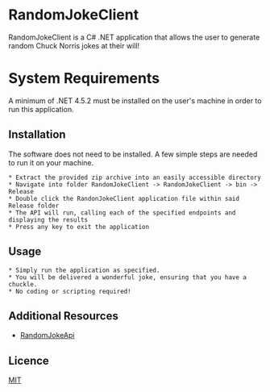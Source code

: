 # RandomJokeClient

RandomJokeClient is a C# .NET application that allows the user to generate random Chuck Norris jokes at their will!

# System Requirements

A minimum of .NET 4.5.2 must be installed on the user's machine in order to run this application.

## Installation

The software does not need to be installed. A few simple steps are needed to run it on your machine.

	* Extract the provided zip archive into an easily accessible directory
	* Navigate into folder RandomJokeClient -> RandomJokeClient -> bin -> Release
	* Double click the RandonJokeClient application file within said Release folder
	* The API will run, calling each of the specified endpoints and displaying the results
	* Press any key to exit the application

## Usage

	* Simply run the application as specified.
	* You will be delivered a wonderful joke, ensuring that you have a chuckle.
	* No coding or scripting required!
	
## Additional Resources

* [RandomJokeApi](https://github.com/Jgersztyn/RandomJokeApi)

## Licence

[MIT](https://choosealicense.com/licenses/mit/)